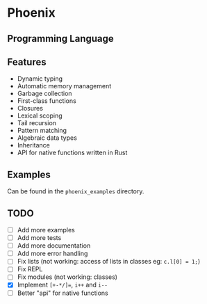 # Phoenix
## Programming Language

## Features
* Dynamic typing
* Automatic memory management
* Garbage collection
* First-class functions
* Closures
* Lexical scoping
* Tail recursion
* Pattern matching
* Algebraic data types
* Inheritance
* API for native functions written in Rust

## Examples
Can be found in the `phoenix_examples` directory.

## TODO
* [ ] Add more examples
* [ ] Add more tests
* [ ] Add more documentation
* [ ] Add more error handling
* [ ] Fix lists (not working: access of lists in classes eg: `c.l[0] = 1;`)
* [ ] Fix REPL
* [ ] Fix modules (not working: classes)
* [x] Implement `[+-*/]=`, `i++` and `i--`
* [ ] Better "api" for native functions